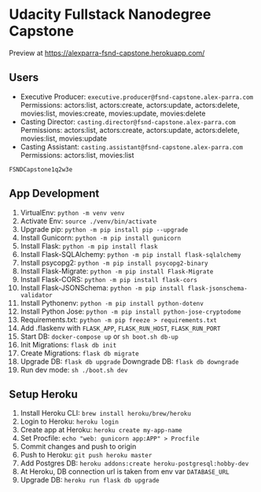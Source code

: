# Udacity Fullstack Nanodegree Capstone

Preview at https://alexparra-fsnd-capstone.herokuapp.com/

## Users

- Executive Producer: `executive.producer@fsnd-capstone.alex-parra.com`
  Permissions: actors:list, actors:create, actors:update, actors:delete, movies:list, movies:create, movies:update, movies:delete
- Casting Director: `casting.director@fsnd-capstone.alex-parra.com`
  Permissions: actors:list, actors:create, actors:update, actors:delete, movies:list, movies:update
- Casting Assistant: `casting.assistant@fsnd-capstone.alex-parra.com`
  Permissions: actors:list, movies:list

```
FSNDCapstone1q2w3e
```

## App Development

1. VirtualEnv: `python -m venv venv`
2. Activate Env: `source ./venv/bin/activate`
3. Upgrade pip: `python -m pip install pip --upgrade`
4. Install Gunicorn: `python -m pip install gunicorn`
5. Install Flask: `python -m pip install flask`
6. Install Flask-SQLAlchemy: `python -m pip install flask-sqlalchemy`
7. Install psycopg2: `python -m pip install psycopg2-binary`
8. Install Flask-Migrate: `python -m pip install Flask-Migrate`
9. Install Flask-CORS: `python -m pip install flask-cors`
10. Install Flask-JSONSchema: `python -m pip install flask-jsonschema-validator`
11. Install Pythonenv: `python -m pip install python-dotenv`
12. Install Python Jose: `python -m pip install python-jose-cryptodome`
13. Requirements.txt: `python -m pip freeze > requirements.txt`
14. Add .flaskenv with `FLASK_APP`, `FLASK_RUN_HOST`, `FLASK_RUN_PORT`
15. Start DB: `docker-compose up` or `sh boot.sh db-up`
16. Init Migrations: `flask db init`
17. Create Migrations: `flask db migrate`
18. Upgrade DB: `flask db upgrade`
    Downgrade DB: `flask db downgrade`
19. Run dev mode: `sh ./boot.sh dev`

## Setup Heroku

1. Install Heroku CLI: `brew install heroku/brew/heroku`
2. Login to Heroku: `heroku login`
3. Create app at Heroku: `heroku create my-app-name`
4. Set Procfile: `echo "web: gunicorn app:APP" > Procfile`
5. Commit changes and push to origin
6. Push to Heroku: `git push heroku master`
7. Add Postgres DB: `heroku addons:create heroku-postgresql:hobby-dev`
8. At Heroku, DB connection url is taken from env var `DATABASE_URL`
9. Upgrade DB: `heroku run flask db upgrade`
